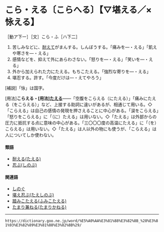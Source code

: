 # こら・える〔こらへる〕【▽堪える／×怺える】
［動ア下一］［文］こら・ふ［ハ下二］

1.  苦しみなどに、[耐えて](たえる（耐える）)がまんする。しんぼうする。「痛みを―・える」「飢えや寒さを―・える」
2.  感情などを、抑えて外にあらわさない。「怒りを―・える」「笑いを―・える」
3.  外から加えられた力にたえる。もちこたえる。「強烈な寄りを―・える」
4.  堪忍する。許す。「今度だけは―・えてやろう」
    

\[補説\]「怺」は国字。

\[用法\]**こらえる・\[用法\][たえる](https://dictionary.goo.ne.jp/word/%E8%80%90%E3%81%88%E3%82%8B/#jn-135060)**――「空腹をこらえる（にたえる）」「痛みにたえる（をこらえる）」など、上接する助詞に違いがあるが、相通じて用いる。◇「こらえる」は自己の感情の発現を押さえることに中心がある。「涙をこらえる」「怒りをこらえる」に「（に）たえる」は用いない。◇「たえる」は外部からの圧力に抵抗する点に意味の中心がある。「三〇〇〇度の高温にたえる」に「（を）こらえる」は用いない。◇「たえる」は人以外の物にも使うが、「こらえる」は人についてしか使わない。

#### 類語

-   [耐える(たえる)](https://dictionary.goo.ne.jp/word/%E8%80%90%E3%81%88%E3%82%8B/#jn-135060)
-   [忍ぶ(しのぶ)](https://dictionary.goo.ne.jp/word/%E5%BF%8D%E3%81%B6/#jn-99727)

#### 関連語

-   [しのぐ](https://dictionary.goo.ne.jp/word/%E5%87%8C%E3%81%90/#jn-99620)
-   [堪え忍ぶ(たえしのぶ)](https://dictionary.goo.ne.jp/word/%E5%A0%AA%E3%81%88%E5%BF%8D%E3%81%B6/#jn-135048)
-   [踏みこたえる(ふみこたえる)](https://dictionary.goo.ne.jp/word/%E8%B8%8F%E3%81%BF%E5%A0%AA%E3%81%88%E3%82%8B/#jn-194614)
-   [たまり兼ねる(たまりかねる)](https://dictionary.goo.ne.jp/word/%E5%A0%AA%E3%82%8A%E5%85%BC%E3%81%AD%E3%82%8B/#jn-138913)

---
`https://dictionary.goo.ne.jp/word/%E5%A0%AA%E3%81%88%E3%82%8B_%28%E3%81%93%E3%82%89%E3%81%88%E3%82%8B%29/`